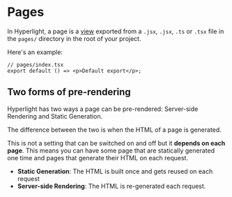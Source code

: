 # Pages

In Hyperlight, a page is a [view](https://github.com/jorgebucaran/hyperapp/blob/main/docs/reference.md#view-prop) exported from a `.jsx`, `.jsx`, `.ts` or `.tsx` file in the `pages/` directory in the root of your project.

Here's an example:

```tsx
// pages/index.tsx
export default () => <p>Default export</p>;
```

## Two forms of pre-rendering

Hyperlight has two ways a page can be pre-rendered: Server-side Rendering and Static Generation.

The difference between the two is when the HTML of a page is generated.

This is not a setting that can be switched on and off but it **depends on each page**. This means you can have some page that are statically generated one time and pages that generate their HTML on each request.

- **Static Generation**: The HTML is built once and gets reused on each request
- **Server-side Rendering**: The HTML is re-generated each request.
